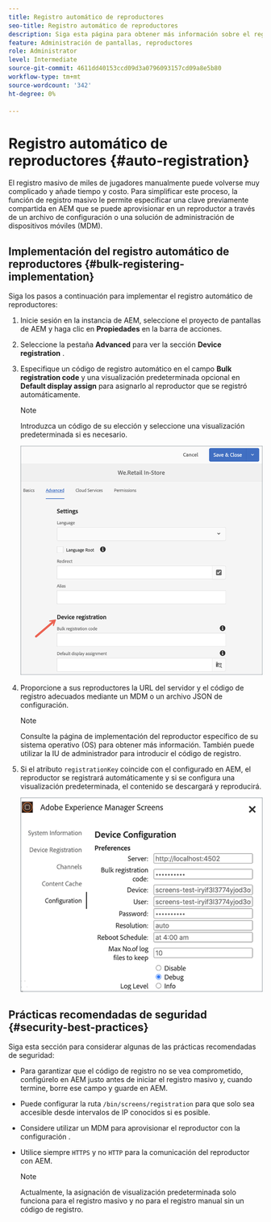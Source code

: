 ```yaml
---
title: Registro automático de reproductores
seo-title: Registro automático de reproductores
description: Siga esta página para obtener más información sobre el registro automático de reproductores con pantallas AMS/On-Prem.
feature: Administración de pantallas, reproductores
role: Administrator
level: Intermediate
source-git-commit: 4611dd40153ccd09d3a0796093157cd09a8e5b80
workflow-type: tm+mt
source-wordcount: '342'
ht-degree: 0%

---
```



# Registro automático de reproductores {#auto-registration}

El registro masivo de miles de jugadores manualmente puede volverse muy complicado y añade tiempo y costo. Para simplificar este proceso, la función de registro masivo le permite especificar una clave previamente compartida en AEM que se puede aprovisionar en un reproductor a través de un archivo de configuración o una solución de administración de dispositivos móviles (MDM).

## Implementación del registro automático de reproductores {#bulk-registering-implementation}

Siga los pasos a continuación para implementar el registro automático de reproductores:

1. Inicie sesión en la instancia de AEM, seleccione el proyecto de pantallas de AEM y haga clic en **Propiedades** en la barra de acciones.
1. Seleccione la pestaña **Advanced** para ver la sección **Device registration** .

1. Especifique un código de registro automático en el campo **Bulk registration code** y una visualización predeterminada opcional en **Default display assign** para asignarlo al reproductor que se registró automáticamente.
   >[!NOTE]
   >Introduzca un código de su elección y seleccione una visualización predeterminada si es necesario.

   ![image](/help/user-guide/assets/auto-registration/auto-register1.png)
1. Proporcione a sus reproductores la URL del servidor y el código de registro adecuados mediante un MDM o un archivo JSON de configuración.

   >[!NOTE]
   >Consulte la página de implementación del reproductor específico de su sistema operativo (OS) para obtener más información. También puede utilizar la IU de administrador para introducir el código de registro.

1. Si el atributo `registrationKey` coincide con el configurado en AEM, el reproductor se registrará automáticamente y si se configura una visualización predeterminada, el contenido se descargará y reproducirá.

   ![image](/help/user-guide/assets/auto-registration/auto-register2.png)

## Prácticas recomendadas de seguridad {#security-best-practices}

Siga esta sección para considerar algunas de las prácticas recomendadas de seguridad:

* Para garantizar que el código de registro no se vea comprometido, configúrelo en AEM justo antes de iniciar el registro masivo y, cuando termine, borre ese campo y guarde en AEM.

* Puede configurar la ruta `/bin/screens/registration` para que solo sea accesible desde intervalos de IP conocidos si es posible.

* Considere utilizar un MDM para aprovisionar el reproductor con la configuración .

* Utilice siempre `HTTPS` y no `HTTP` para la comunicación del reproductor con AEM.

   >[!NOTE]
   >Actualmente, la asignación de visualización predeterminada solo funciona para el registro masivo y no para el registro manual sin un código de registro.